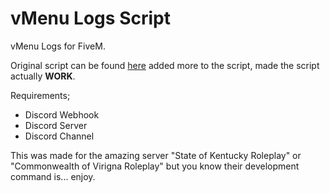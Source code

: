 
# vMenu Logs Script

vMenu Logs for FiveM.

Original script can be found [here](https://github.com/BreezyTheDev/B-vMenuLogs/tree/main) added more to the script, made the script actually **WORK**.

Requirements;

- Discord Webhook
- Discord Server
- Discord Channel

This was made for the amazing server "State of Kentucky Roleplay" or "Commonwealth of Virigna Roleplay" but you know their development command is... enjoy.
